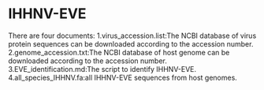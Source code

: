 # IHHNV-EVE
There are four documents:
1.virus_accession.list:The NCBI database of virus protein sequences can be downloaded according to the accession number.
2.genome_accession.txt:The NCBI database of host genome can be downloaded according to the accession number.
3.EVE_identification.md:The script to identify IHHNV-EVE.
4.all_species_IHHNV.fa:all IHHNV-EVE sequences from host genomes.
